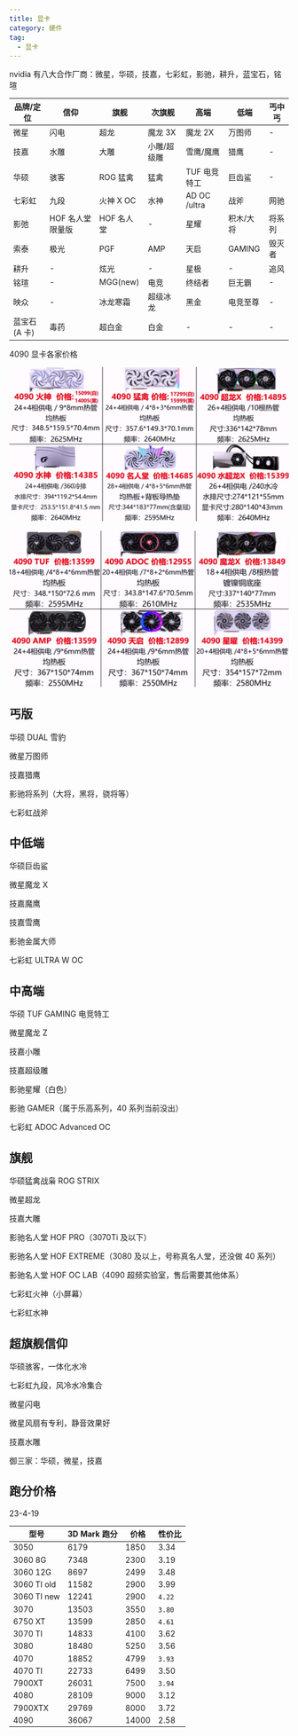 ```yaml
---
title: 显卡
category: 硬件
tag:
  - 显卡
---
```


nvidia 有八大合作厂商：微星，华硕，技嘉，七彩虹，影驰，耕升，蓝宝石，铭瑄

| 品牌/定位    | 信仰             | 旗舰       | 次旗舰      | 高端         | 低端      | 丐中丐 |
| ------------ | ---------------- | ---------- | ----------- | ------------ | --------- | ------ |
| 微星         | 闪电             | 超龙       | 魔龙 3X     | 魔龙 2X      | 万图师    | -      |
| 技嘉         | 水雕             | 大雕       | 小雕/超级雕 | 雪鹰/魔鹰    | 猎鹰      | -      |
| 华硕         | 骇客             | ROG 猛禽   | 猛禽        | TUF 电竞特工 | 巨齿鲨    | -      |
| 七彩虹       | 九段             | 火神 X OC  | 水神        | AD OC /ultra | 战斧      | 网驰   |
| 影弛         | HOF 名人堂限量版 | HOF 名人堂 | -           | 星耀         | 积木/大将 | 将系列 |
| 索泰         | 极光             | PGF        | AMP         | 天启         | GAMING    | 毁灭者 |
| 耕升         | -                | 炫光       | -           | 星极         | -         | 追风   |
| 铭瑄         | -                | MGG(new)   | 电竞        | 终结者       | 巨无霸    | -      |
| 映众         | -                | 冰龙寒霜   | 超级冰龙    | 黑金         | 电竞至尊  | -      |
| 蓝宝石(A 卡) | 毒药             | 超白金     | 白金        | -            | -         | -      |

4090 显卡各家价格

![4090-1](./assets/4090-1.png)

![4090-2](./assets/4090-2.png)

## 丐版

华硕 DUAL 雪豹

微星万图师

技嘉猎鹰

影驰将系列（大将，黑将，骁将等）

七彩虹战斧

## 中低端

华硕巨齿鲨

微星魔龙 X

技嘉魔鹰

技嘉雪鹰

影驰金属大师

七彩虹 ULTRA W OC

## 中高端

华硕 TUF GAMING 电竞特工

微星魔龙 Z

技嘉小雕

技嘉超级雕

影驰星耀（白色）

影驰 GAMER（属于乐高系列，40 系列当前没出）

七彩虹 ADOC Advanced OC

## 旗舰

华硕猛禽战枭 ROG STRIX

微星超龙

技嘉大雕

影驰名人堂 HOF PRO（3070Ti 及以下）

影驰名人堂 HOF EXTREME（3080 及以上，号称真名人堂，还没做 40 系列）

影驰名人堂 HOF OC LAB（4090 超频实验室，售后需要其他体系）

七彩虹火神（小屏幕）

七彩虹水神

## 超旗舰信仰

华硕骇客，一体化水冷

七彩虹九段，风冷水冷集合

微星闪电

微星风扇有专利，静音效果好

技嘉水雕

御三家：华硕，微星，技嘉

## 跑分价格

23-4-19

| 型号        | 3D Mark 跑分 | 价格  | 性价比 |
| ----------- | ------------ | ----- | ------ |
| 3050        | 6179         | 1850  | 3.34   |
| 3060 8G     | 7348         | 2300  | 3.19   |
| 3060 12G    | 8697         | 2499  | 3.48   |
| 3060 TI old | 11582        | 2900  | 3.99   |
| 3060 TI new | 12241        | 2900  | `4.22` |
| 3070        | 13503        | 3550  | `3.80` |
| 6750 XT     | 13599        | 2850  | `4.61` |
| 3070 TI     | 14833        | 4100  | 3.62   |
| 3080        | 18480        | 5250  | 3.56   |
| 4070        | 18852        | 4799  | `3.93` |
| 4070 TI     | 22733        | 6499  | 3.50   |
| 7900XT      | 26031        | 7500  | `3.94` |
| 4080        | 28109        | 9000  | 3.12   |
| 7900XTX     | 29769        | 8000  | 3.72   |
| 4090        | 36067        | 14000 | 2.58   |
